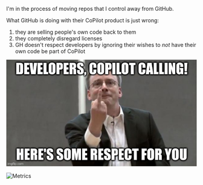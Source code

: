 I'm in the process of moving repos that I control away from GitHub.

What GitHub is doing with their CoPilot product is just wrong:

1. they are selling people's own code back to them
2. they completely disregard licenses
3. GH doesn't respect developers by ignoring their wishes to *not* have their own code be part of CoPilot

![GitHub flips off developers](./github.jpg "How GitHub feels about developers")

![Metrics](https://metrics.lecoq.io/peterhoeg?template=classic&repositories.affiliations=owner%2C%20collaborator%2C%20organization_member&base.indepth=false&base.hireable=true&config.timezone=Asia%2FSingapore&config.display=large)
